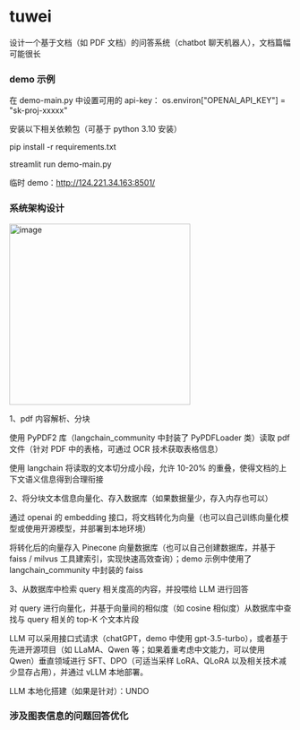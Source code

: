 # tuwei

设计一个基于文档（如 PDF 文档）的问答系统（chatbot 聊天机器人），文档篇幅可能很长

### demo 示例

在 demo-main.py 中设置可用的 api-key：
os.environ["OPENAI_API_KEY"] = "sk-proj-xxxxx"

安装以下相关依赖包（可基于 python 3.10 安装）

pip install -r requirements.txt

streamlit run demo-main.py

临时 demo：http://124.221.34.163:8501/



### 系统架构设计
<img width="323" alt="image" src="https://github.com/user-attachments/assets/91cef89e-1254-4c09-8740-93005f498ec2" />

1、pdf 内容解析、分块

使用 PyPDF2 库（langchain_community 中封装了 PyPDFLoader 类）读取 pdf 文件（针对 PDF 中的表格，可通过 OCR 技术获取表格信息）

使用 langchain 将读取的文本切分成小段，允许 10-20% 的重叠，使得文档的上下文语义信息得到合理衔接


2、将分块文本信息向量化、存入数据库（如果数据量少，存入内存也可以）

通过 openai 的 embedding 接口，将文档转化为向量（也可以自己训练向量化模型或使用开源模型，并部署到本地环境）

将转化后的向量存入 Pinecone 向量数据库（也可以自己创建数据库，并基于 faiss / milvus 工具建索引，实现快速高效查询）；demo 示例中使用了 langchain_community 中封装的 faiss


3、从数据库中检索 query 相关度高的内容，并投喂给 LLM 进行回答

对 query 进行向量化，并基于向量间的相似度（如 cosine 相似度）从数据库中查找与 query 相关的 top-K 个文本片段

LLM 可以采用接口式请求（chatGPT，demo 中使用 gpt-3.5-turbo），或者基于先进开源项目（如 LLaMA、Qwen 等；如果着重考虑中文能力，可以使用 Qwen）垂直领域进行 SFT、DPO（可适当采样 LoRA、QLoRA 以及相关技术减少显存占用），并通过 vLLM 本地部署。




LLM 本地化搭建（如果是针对）：UNDO




### 涉及图表信息的问题回答优化


